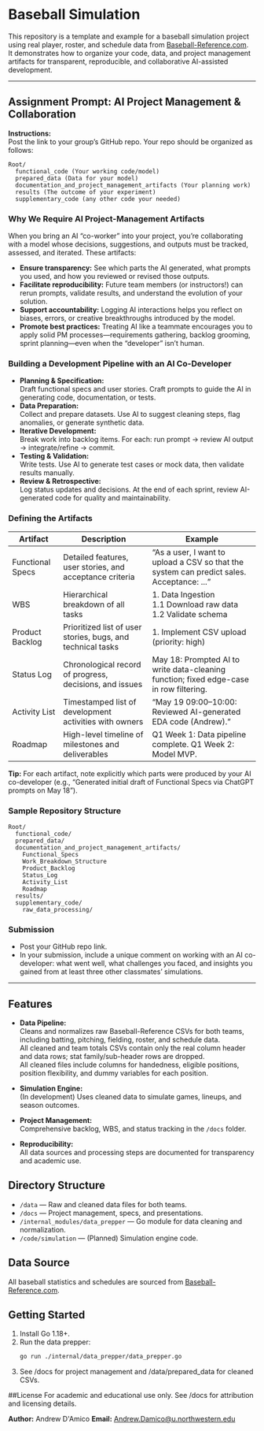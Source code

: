 # Baseball Simulation

This repository is a template and example for a baseball simulation project using real player, roster, and schedule data from [Baseball-Reference.com](https://www.baseball-reference.com/).  
It demonstrates how to organize your code, data, and project management artifacts for transparent, reproducible, and collaborative AI-assisted development.

---

## Assignment Prompt: AI Project Management & Collaboration

**Instructions:**  
Post the link to your group’s GitHub repo. Your repo should be organized as follows:

```
Root/  
  functional_code (Your working code/model)
  prepared_data (Data for your model)
  documentation_and_project_management_artifacts (Your planning work)
  results (The outcome of your experiment)
  supplementary_code (any other code your needed)
```


### Why We Require AI Project-Management Artifacts

When you bring an AI “co-worker” into your project, you’re collaborating with a model whose decisions, suggestions, and outputs must be tracked, assessed, and iterated. These artifacts:

- **Ensure transparency:** See which parts the AI generated, what prompts you used, and how you reviewed or revised those outputs.
- **Facilitate reproducibility:** Future team members (or instructors!) can rerun prompts, validate results, and understand the evolution of your solution.
- **Support accountability:** Logging AI interactions helps you reflect on biases, errors, or creative breakthroughs introduced by the model.
- **Promote best practices:** Treating AI like a teammate encourages you to apply solid PM processes—requirements gathering, backlog grooming, sprint planning—even when the “developer” isn’t human.

### Building a Development Pipeline with an AI Co-Developer

- **Planning & Specification:**  
  Draft functional specs and user stories. Craft prompts to guide the AI in generating code, documentation, or tests.
- **Data Preparation:**  
  Collect and prepare datasets. Use AI to suggest cleaning steps, flag anomalies, or generate synthetic data.
- **Iterative Development:**  
  Break work into backlog items. For each: run prompt → review AI output → integrate/refine → commit.
- **Testing & Validation:**  
  Write tests. Use AI to generate test cases or mock data, then validate results manually.
- **Review & Retrospective:**  
  Log status updates and decisions. At the end of each sprint, review AI-generated code for quality and maintainability.

### Defining the Artifacts

| Artifact         | Description                                                                 | Example                                                                                           |
|------------------|-----------------------------------------------------------------------------|---------------------------------------------------------------------------------------------------|
| Functional Specs | Detailed features, user stories, and acceptance criteria                    | “As a user, I want to upload a CSV so that the system can predict sales. Acceptance: ...”         |
| WBS              | Hierarchical breakdown of all tasks                                         | 1. Data Ingestion<br>1.1 Download raw data<br>1.2 Validate schema                                 |
| Product Backlog  | Prioritized list of user stories, bugs, and technical tasks                 | 1. Implement CSV upload (priority: high)                                                          |
| Status Log       | Chronological record of progress, decisions, and issues                     | May 18: Prompted AI to write data-cleaning function; fixed edge-case in row filtering.            |
| Activity List    | Timestamped list of development activities with owners                      | “May 19 09:00–10:00: Reviewed AI-generated EDA code (Andrew).”                                   |
| Roadmap          | High-level timeline of milestones and deliverables                          | Q1 Week 1: Data pipeline complete. Q1 Week 2: Model MVP.                                          |

**Tip:** For each artifact, note explicitly which parts were produced by your AI co-developer (e.g., “Generated initial draft of Functional Specs via ChatGPT prompts on May 18”).

### Sample Repository Structure

```
Root/  
  functional_code/  
  prepared_data/  
  documentation_and_project_management_artifacts/  
    Functional_Specs  
    Work_Breakdown_Structure  
    Product_Backlog  
    Status_Log  
    Activity_List  
    Roadmap  
  results/  
  supplementary_code/  
    raw_data_processing/  
```



### Submission

- Post your GitHub repo link.
- In your submission, include a unique comment on working with an AI co-developer: what went well, what challenges you faced, and insights you gained from at least three other classmates’ simulations.

---

## Features

- **Data Pipeline:**  
  Cleans and normalizes raw Baseball-Reference CSVs for both teams, including batting, pitching, fielding, roster, and schedule data.  
  All cleaned and team totals CSVs contain only the real column header and data rows; stat family/sub-header rows are dropped.  
  All cleaned files include columns for handedness, eligible positions, position flexibility, and dummy variables for each position.

- **Simulation Engine:**  
  (In development) Uses cleaned data to simulate games, lineups, and season outcomes.

- **Project Management:**  
  Comprehensive backlog, WBS, and status tracking in the `/docs` folder.

- **Reproducibility:**  
  All data sources and processing steps are documented for transparency and academic use.

## Directory Structure

- `/data` — Raw and cleaned data files for both teams.
- `/docs` — Project management, specs, and presentations.
- `/internal_modules/data_prepper` — Go module for data cleaning and normalization.
- `/code/simulation` — (Planned) Simulation engine code.

## Data Source

All baseball statistics and schedules are sourced from [Baseball-Reference.com](https://www.baseball-reference.com/).

## Getting Started

1. Install Go 1.18+.
2. Run the data prepper:
   ```sh
   go run ./internal/data_prepper/data_prepper.go
   ```
3. See /docs for project management and /data/prepared_data for cleaned CSVs.

##License
For academic and educational use only.
See /docs for attribution and licensing details.

**Author:** Andrew D'Amico
**Email:** Andrew.Damico@u.northwestern.edu

